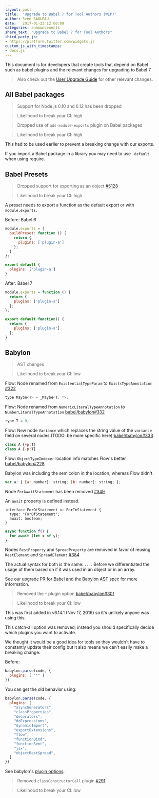 ```yaml
---
layout: post
title:  "Upgrade to Babel 7 for Tool Authors (WIP)"
author: Sven SAULEAU
date:   2017-01-23 12:00:00
categories: announcements
share_text: "Upgrade to Babel 7 for Tool Authors"
third_party_js:
- https://platform.twitter.com/widgets.js
custom_js_with_timestamps:
- docs.js
---
```


This document is for developers that create tools that depend on Babel such as babel plugins and the relevant changes for upgrading to Babel 7.

> Also check out the [User Upgrade Guide](/blog/2017/01/23/upgrade-guide-for-babel-7) for other relevant changes.

## All Babel packages

> Support for Node.js 0.10 and 0.12 has been dropped

> Likelihood to break your CI: high
 
> Dropped use of `add-module-exports` plugin on Babel packages

> Likelihood to break your CI: high

This had to be used earlier to prevent a breaking change with our exports.

If you import a Babel package in a library you may need to use `.default` when using require.

## Babel Presets

> Dropped support for exporting as an object [#5128](https://github.com/babel/babel/pull/5128)

> Likelihood to break your CI: high

A preset needs to export a function as the default export or with `module.exports`.

Before: Babel 6

```js
module.exports = {
  buildPreset: function () {
    return {
      plugins: ['plugin-a']
    };
  }
};
```

```js
export default {
  plugins: ['plugin-a']
}
```

After: Babel 7

```js
module.exports = function () {
  return {
    plugins: ['plugin-a']
  };
};
```

```js
export default function() {
  return {
    plugins: ['plugin-a']
  };
}
```

## Babylon

> AST changes

> Likelihood to break your CI: low

Flow: Node renamed from `ExistentialTypeParam` to `ExistsTypeAnnotation` [#322](https://github.com/babel/babylon/pull/322)

```js
type Maybe<T> = _Maybe<T, *>;
```

Flow: Node renamed from `NumericLiteralTypeAnnotation` to `NumberLiteralTypeAnnotation` [babel/babylon#332](https://github.com/babel/babylon/pull/332)

```js
type T = 0;
```

Flow: New node `Variance` which replaces the string value of the `variance` field on several nodes (TODO: be more specific here) [babel/babylon#333](https://github.com/babel/babylon/pull/333)

```js
class A {+p:T}
class A {-p:T}
```

Flow: `ObjectTypeIndexer` location info matches Flow's better [babel/babylon#228](https://github.com/babel/babylon/pull/228)

Babylon was including the semicolon in the location, whereas Flow didn't.

```js
var a: { [a: number]: string; [b: number]: string; };
```

Node `ForAwaitStatement` has been removed [#349](https://github.com/babel/babylon/pull/349)

An `await` property is defined instead.

```text
interface ForOfStatement <: ForInStatement {
  type: "ForOfStatement";
  await: boolean;
}
```

```js
async function f() {
  for await (let x of y);
}
```

Nodes `RestProperty` and `SpreadProperty` are removed in favor of reusing `RestElement` and `SpreadElement` [#384](https://github.com/babel/babylon/pull/384)

The actual syntax for both is the same: `...`. Before we differentiated the usage of them based on if it was used in an object or in an array.

See our [upgrade PR for Babel](https://github.com/babel/babel/pull/5317) and the [Babylon AST spec](https://github.com/babel/babylon/blob/7.0/ast/spec.md) for more information.

> Removed the `*` plugin option [babel/babylon#301](https://github.com/babel/babylon/pull/301)

> Likelihood to break your CI: low

This was first added in v6.14.1 (Nov 17, 2016) so it's unlikely anyone was using this.

This catch-all option was removed; instead you should specifically decide which plugins you want to activate.

We thought it would be a good idea for tools so they wouldn't have to constantly update their config but it also means we can't easily make a breaking change.

Before:

```js
babylon.parse(code, {
  plugins: [ "*" ]
})
```

You can get the old behavior using:

```js
babylon.parse(code, {
  plugins: [
    "asyncGenerators",
    "classProperties",
    "decorators",
    "doExpressions",
    "dynamicImport",
    "exportExtensions",
    "flow",
    "functionBind",
    "functionSent",
    "jsx",
    "objectRestSpread",
  ]
})
```

See babylon's [plugin options](https://babeljs.io/docs/core-packages/babylon/#api-plugins).

> Removed `classConstructorCall` plugin [#291](https://github.com/babel/babylon/pull/291)

> Likelihood to break your CI: low
